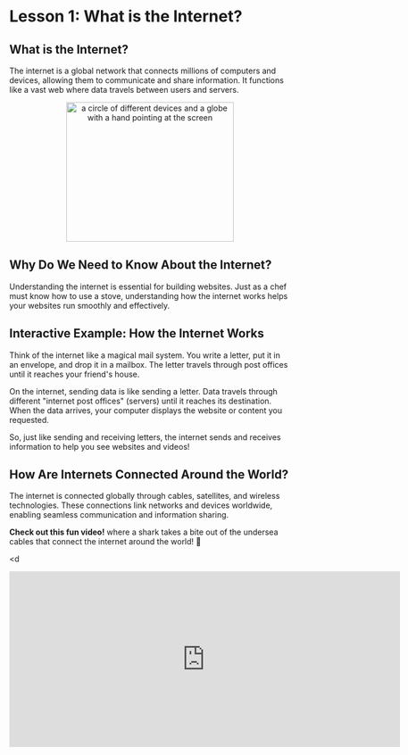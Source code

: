 # **Lesson 1: What is the Internet?**

## **What is the Internet?**
The internet is a global network that connects millions of computers and devices, allowing them to communicate and share information. It functions like a vast web where data travels between users and servers.

<div align="center">
    <img src="https://img.freepik.com/premium-vector/circle-different-devices-globe-with-hand-pointing-screen_1226483-4195.jpg" alt="a circle of different devices and a globe with a hand pointing at the screen" width="300" height="250">
</div>

## **Why Do We Need to Know About the Internet?**
Understanding the internet is essential for building websites. Just as a chef must know how to use a stove, understanding how the internet works helps your websites run smoothly and effectively.

## **Interactive Example: How the Internet Works**

Think of the internet like a magical mail system. You write a letter, put it in an envelope, and drop it in a mailbox. The letter travels through post offices until it reaches your friend's house.

On the internet, sending data is like sending a letter. Data travels through different "internet post offices" (servers) until it reaches its destination. When the data arrives, your computer displays the website or content you requested.

So, just like sending and receiving letters, the internet sends and receives information to help you see websites and videos!

## **How Are Internets Connected Around the World?**
The internet is connected globally through cables, satellites, and wireless technologies. These connections link networks and devices worldwide, enabling seamless communication and information sharing.

**Check out this fun video!** where a shark takes a bite out of the undersea cables that connect the internet around the world! 🦈

<d
<iframe width="700" height="315" src="https://www.youtube.com/embed/1ex7uTQf4bQ" frameborder="0" allowfullscreen></iframe>



<!--stackedit_data:
eyJoaXN0b3J5IjpbLTIxMjE3MTUzODYsLTg2ODEyNDc4Ml19
-->
